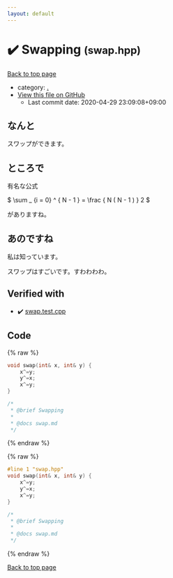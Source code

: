 ```yaml
---
layout: default
---
```


<!-- mathjax config similar to math.stackexchange -->
<script type="text/javascript" async
  src="https://cdnjs.cloudflare.com/ajax/libs/mathjax/2.7.5/MathJax.js?config=TeX-MML-AM_CHTML">
</script>
<script type="text/x-mathjax-config">
  MathJax.Hub.Config({
    TeX: { equationNumbers: { autoNumber: "AMS" }},
    tex2jax: {
      inlineMath: [ ['$','$'] ],
      processEscapes: true
    },
    "HTML-CSS": { matchFontHeight: false },
    displayAlign: "left",
    displayIndent: "2em"
  });
</script>

<script type="text/javascript" src="https://cdnjs.cloudflare.com/ajax/libs/jquery/3.4.1/jquery.min.js"></script>
<script src="https://cdn.jsdelivr.net/npm/jquery-balloon-js@1.1.2/jquery.balloon.min.js" integrity="sha256-ZEYs9VrgAeNuPvs15E39OsyOJaIkXEEt10fzxJ20+2I=" crossorigin="anonymous"></script>
<script type="text/javascript" src="../assets/js/copy-button.js"></script>
<link rel="stylesheet" href="../assets/css/copy-button.css" />


# :heavy_check_mark: Swapping <small>(swap.hpp)</small>

<a href="../index.html">Back to top page</a>

* category: <a href="../index.html#5058f1af8388633f609cadb75a75dc9d">.</a>
* <a href="{{ site.github.repository_url }}/blob/master/swap.hpp">View this file on GitHub</a>
    - Last commit date: 2020-04-29 23:09:08+09:00




## なんと

スワップができます。


## ところで

有名な公式

$ \sum _ {i = 0} ^ { N - 1 } = \frac { N ( N - 1 ) } 2 $

がありますね。


## あのですね

私は知っています。

スワップはすごいです。すわわわわ。


## Verified with

* :heavy_check_mark: <a href="../verify/swap.test.cpp.html">swap.test.cpp</a>


## Code

<a id="unbundled"></a>
{% raw %}
```cpp
void swap(int& x, int& y) {
    x^=y;
    y^=x;
    x^=y;
}

/*
 * @brief Swapping
 *
 * @docs swap.md
 */

```
{% endraw %}

<a id="bundled"></a>
{% raw %}
```cpp
#line 1 "swap.hpp"
void swap(int& x, int& y) {
    x^=y;
    y^=x;
    x^=y;
}

/*
 * @brief Swapping
 *
 * @docs swap.md
 */

```
{% endraw %}

<a href="../index.html">Back to top page</a>

